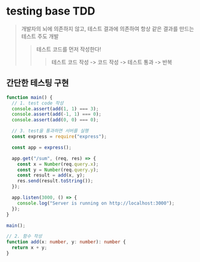 # testing base TDD

> 개발자의 뇌에 의존하지 않고, 테스트 결과에 의존하여 항상 같은 결과를 만드는 테스트 주도 개발
>
> > 테스트 코드를 먼저 작성한다!
> >
> > > 테스트 코드 작성 -> 코드 작성 -> 테스트 통과 -> 반복

## 간단한 테스팅 구현

```ts
function main() {
  // 1. test code 작성
  console.assert(add(1, 1) === 3);
  console.assert(add(-1, 1) === 0);
  console.assert(add(0, 0) === 0);

  // 3. test을 통과하면 서버를 실행
  const express = require("express");

  const app = express();

  app.get("/sum", (req, res) => {
    const x = Number(req.query.x);
    const y = Number(req.query.y);
    const result = add(x, y);
    res.send(result.toString());
  });

  app.listen(3000, () => {
    console.log("Server is running on http://localhost:3000");
  });
}

main();

// 2. 함수 작성
function add(x: number, y: number): number {
  return x + y;
}
```
